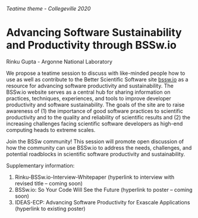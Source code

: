  
*Teatime theme - Collegeville 2020*
 
# Advancing Software Sustainability and Productivity through BSSw.io
 
Rinku Gupta  - Argonne National Laboratory
 
We propose a teatime session to discuss with like-minded people how to use as well as contribute to the Better Scientific Software site [bssw.io](https://bssw.io) as a resource for advancing software productivity and sustainability. The BSSw.io website serves as a central hub for sharing information on practices, techniques, experiences, and tools to improve developer productivity and software sustainability. The goals of the site are to raise awareness of (1) the importance of good software practices to scientific productivity and to the quality and reliability of scientific results and (2) the increasing challenges facing scientific software developers as high-end computing heads to extreme scales. 
 
Join the BSSw community!  This session will promote open discussion of how the community can use BSSw.io to address the needs, challenges, and potential roadblocks in scientific software productivity and sustainability. 
 
Supplementary information: 
1. Rinku-BSSw.io-Interview-Whitepaper (hyperlink to interview with revised title – coming soon)
1. BSSw.io: So Your Code Will See the Future (hyperlink to poster – coming soon)
1. IDEAS-ECP: Advancing Software Productivity for Exascale Applications (hyperlink to existing poster)
 
